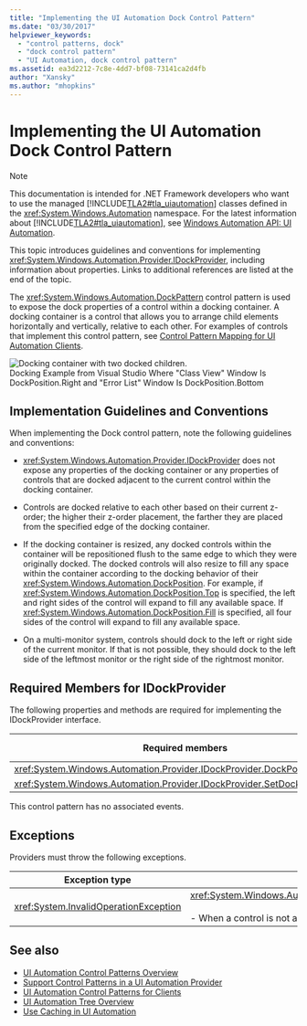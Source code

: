 ```yaml
---
title: "Implementing the UI Automation Dock Control Pattern"
ms.date: "03/30/2017"
helpviewer_keywords: 
  - "control patterns, dock"
  - "dock control pattern"
  - "UI Automation, dock control pattern"
ms.assetid: ea3d2212-7c8e-4dd7-bf08-73141ca2d4fb
author: "Xansky"
ms.author: "mhopkins"
---
```

# Implementing the UI Automation Dock Control Pattern
> [!NOTE]
>  This documentation is intended for .NET Framework developers who want to use the managed [!INCLUDE[TLA2#tla_uiautomation](../../../includes/tla2sharptla-uiautomation-md.md)] classes defined in the <xref:System.Windows.Automation> namespace. For the latest information about [!INCLUDE[TLA2#tla_uiautomation](../../../includes/tla2sharptla-uiautomation-md.md)], see [Windows Automation API: UI Automation](https://go.microsoft.com/fwlink/?LinkID=156746).  
  
 This topic introduces guidelines and conventions for implementing <xref:System.Windows.Automation.Provider.IDockProvider>, including information about properties. Links to additional references are listed at the end of the topic.  
  
 The <xref:System.Windows.Automation.DockPattern> control pattern is used to expose the dock properties of a control within a docking container. A docking container is a control that allows you to arrange child elements horizontally and vertically, relative to each other. For examples of controls that implement this control pattern, see [Control Pattern Mapping for UI Automation Clients](../../../docs/framework/ui-automation/control-pattern-mapping-for-ui-automation-clients.md).  
  
 ![Docking container with two docked children.](../../../docs/framework/ui-automation/media/uia-dockpattern-dockingexample.PNG "UIA_DockPattern_DockingExample")  
Docking Example from Visual Studio Where "Class View" Window Is DockPosition.Right and "Error List" Window Is DockPosition.Bottom  
  
<a name="Implementation_Guidelines_and_Conventions"></a>   
## Implementation Guidelines and Conventions  
 When implementing the Dock control pattern, note the following guidelines and conventions:  
  
-   <xref:System.Windows.Automation.Provider.IDockProvider> does not expose any properties of the docking container or any properties of controls that are docked adjacent to the current control within the docking container.  
  
-   Controls are docked relative to each other based on their current z-order; the higher their z-order placement, the farther they are placed from the specified edge of the docking container.  
  
-   If the docking container is resized, any docked controls within the container will be repositioned flush to the same edge to which they were originally docked. The docked controls will also resize to fill any space within the container according to the docking behavior of their <xref:System.Windows.Automation.DockPosition>. For example, if <xref:System.Windows.Automation.DockPosition.Top> is specified, the left and right sides of the control will expand to fill any available space. If <xref:System.Windows.Automation.DockPosition.Fill> is specified, all four sides of the control will expand to fill any available space.  
  
-   On a multi-monitor system, controls should dock to the left or right side of the current monitor. If that is not possible, they should dock to the left side of the leftmost monitor or the right side of the rightmost monitor.  
  
<a name="Required_Members_for_IDockProvider"></a>   
## Required Members for IDockProvider  
 The following properties and methods are required for implementing the IDockProvider interface.  
  
|Required members|Member type|Notes|  
|----------------------|-----------------|-----------|  
|<xref:System.Windows.Automation.Provider.IDockProvider.DockPosition%2A>|Property|None|  
|<xref:System.Windows.Automation.Provider.IDockProvider.SetDockPosition%2A>|Method|None|  
  
 This control pattern has no associated events.  
  
<a name="Exceptions"></a>   
## Exceptions  
 Providers must throw the following exceptions.  
  
|Exception type|Condition|  
|--------------------|---------------|  
|<xref:System.InvalidOperationException>|<xref:System.Windows.Automation.Provider.IDockProvider.SetDockPosition%2A><br /><br /> -   When a control is not able to execute the requested dock style.|  
  
## See also
- [UI Automation Control Patterns Overview](../../../docs/framework/ui-automation/ui-automation-control-patterns-overview.md)
- [Support Control Patterns in a UI Automation Provider](../../../docs/framework/ui-automation/support-control-patterns-in-a-ui-automation-provider.md)
- [UI Automation Control Patterns for Clients](../../../docs/framework/ui-automation/ui-automation-control-patterns-for-clients.md)
- [UI Automation Tree Overview](../../../docs/framework/ui-automation/ui-automation-tree-overview.md)
- [Use Caching in UI Automation](../../../docs/framework/ui-automation/use-caching-in-ui-automation.md)
